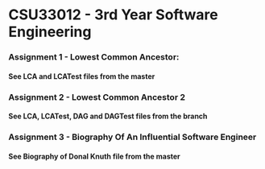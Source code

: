 # CSU33012 - 3rd Year Software Engineering
### Assignment 1 - Lowest Common Ancestor:
#### See LCA and LCATest files from the master
### Assignment 2 - Lowest Common Ancestor 2 
#### See LCA, LCATest, DAG and DAGTest files from the branch
### Assignment 3 - Biography Of An Influential Software Engineer
#### See Biography of Donal Knuth file from the master
